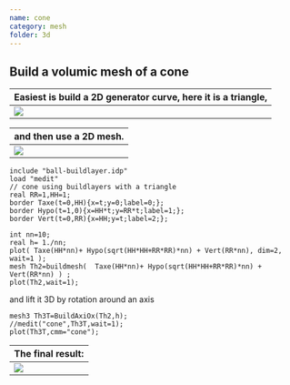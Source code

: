 ```yaml
---
name: cone
category: mesh
folder: 3d
---
```


## Build a volumic mesh of a cone

| Easiest is build a 2D generator curve, here it is a triangle,|
|------------------------|
|![][_Triangle]          |

|and then use a 2D mesh.|
|-----------------------|
|![][_mesh2D]           |

~~~freefem
include "ball-buildlayer.idp"
load "medit"
// cone using buildlayers with a triangle 
real RR=1,HH=1; 
border Taxe(t=0,HH){x=t;y=0;label=0;};
border Hypo(t=1,0){x=HH*t;y=RR*t;label=1;};
border Vert(t=0,RR){x=HH;y=t;label=2;};

int nn=10;
real h= 1./nn;
plot( Taxe(HH*nn)+ Hypo(sqrt(HH*HH+RR*RR)*nn) + Vert(RR*nn), dim=2, wait=1 );
mesh Th2=buildmesh(  Taxe(HH*nn)+ Hypo(sqrt(HH*HH+RR*RR)*nn) + Vert(RR*nn) ) ;
plot(Th2,wait=1);
~~~
 and lift it 3D by  rotation around an axis
~~~freefem
mesh3 Th3T=BuildAxiOx(Th2,h);
//medit("cone",Th3T,wait=1);
plot(Th3T,cmm="cone");
~~~

| The final result: |
|-------------------|
|![][_cone]         |


[_Triangle]: https://raw.githubusercontent.com/phtournier/ffmdtest/refs/heads/main/figures/3d/cone/Triangle.png

[_mesh2D]: https://raw.githubusercontent.com/phtournier/ffmdtest/refs/heads/main/figures/3d/cone/mesh2D.png

[_cone]: https://raw.githubusercontent.com/phtournier/ffmdtest/refs/heads/main/figures/3d/cone/cone.png
